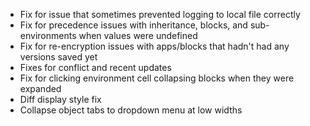 - Fix for issue that sometimes prevented logging to local file correctly
- Fix for precedence issues with inheritance, blocks, and sub-environments when values were undefined
- Fix for re-encryption issues with apps/blocks that hadn't had any versions saved yet
- Fixes for conflict and recent updates
- Fix for clicking environment cell collapsing blocks when they were expanded
- Diff display style fix
- Collapse object tabs to dropdown menu at low widths
